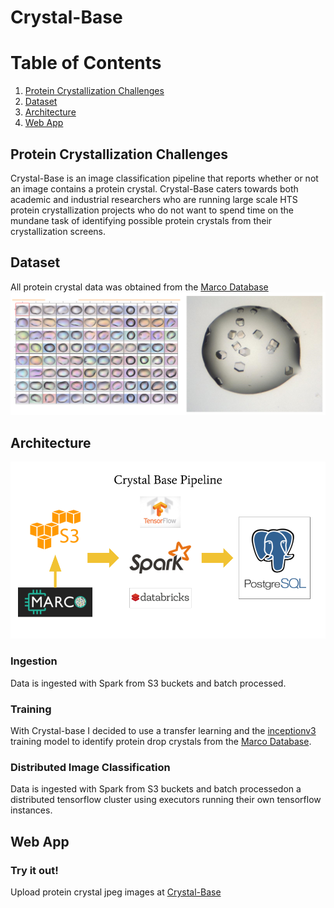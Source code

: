 # Crystal-Base
# Table of Contents
1. [Protein Crystallization Challenges](README.md#Protein-Crystallization-Challenges)
2. [Dataset](README.md#Dataset)
3. [Architecture](README.md#Architecture)
4. [Web App](README.md#Web-App)

## Protein Crystallization Challenges

Crystal-Base is an image classification pipeline that reports whether or not an image contains a protein crystal. Crystal-Base caters towards both academic and industrial researchers who are running large scale HTS protein crystallization projects who do not want to spend time on the mundane task of identifying possible protein crystals from their crystallization screens.

## Dataset

All protein crystal data was obtained from the [Marco Database](https://marco.ccr.buffalo.edu/)
![Image of Protein Crystal Screen](images/Crystal-Screen.png)

## Architecture
![Image of Pipeline](images/Pipeline.png)

### Ingestion

Data is ingested with Spark from S3 buckets and batch processed.

### Training

With Crystal-base I decided to use a transfer learning and the [inceptionv3](https://www.tensorflow.org/tutorials/images/image_recognition) training model to identify protein drop crystals from the [Marco Database](https://marco.ccr.buffalo.edu/).

### Distributed Image Classification

Data is ingested with Spark from S3 buckets and batch processedon a distributed tensorflow cluster using executors running their own tensorflow instances.

## Web App

### Try it out!

Upload protein crystal jpeg images at [Crystal-Base](http://www.crystal-base.com)
